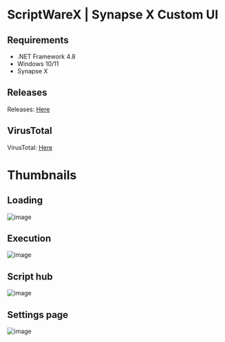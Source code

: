 # ScriptWareX | Synapse X Custom UI

## Requirements
 - .NET Framework 4.8
 - Windows 10/11
 - Synapse X

## Releases
Releases: [Here](https://github.com/Vyniscool/ScriptwareX/releases/tag/ScriptWareX)

## VirusTotal
VirusTotal: [Here](https://www.virustotal.com/gui/file/aff04e1a0db0c334d211a9d63cf68d384a209cb522a20a28b9bdc9b2258c72a1?nocache=1)

# Thumbnails
## Loading
![image](https://cdn.discordapp.com/attachments/988833628215730237/1006402505514684466/unknown.png)
## Execution
![image](https://cdn.discordapp.com/attachments/991507280682029196/991746489426653225/unknown.png)
## Script hub
![image](https://cdn.discordapp.com/attachments/988833628215730237/1006402648360095854/unknown.png)
## Settings page 
![image](https://cdn.discordapp.com/attachments/988833628215730237/1006402680215842866/unknown.png)
